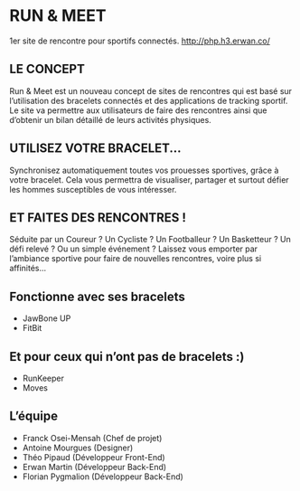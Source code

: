 RUN & MEET 
================================================

1er site de rencontre pour sportifs connectés.
http://php.h3.erwan.co/

LE CONCEPT
---------------------------
Run & Meet est un nouveau concept de sites de rencontres qui est basé sur l’utilisation des bracelets connectés et des applications de tracking sportif. Le site va permettre aux utilisateurs de faire des rencontres ainsi que d’obtenir un bilan détaillé de leurs activités physiques.


UTILISEZ VOTRE BRACELET...
---------------------------

Synchronisez automatiquement toutes vos prouesses sportives, grâce à votre bracelet. Cela vous permettra de visualiser, partager et surtout défier les hommes susceptibles de vous intéresser.


ET FAITES DES RENCONTRES !
---------------------------

Séduite par un Coureur ? Un Cycliste ? Un Footballeur ? Un Basketteur ? Un défi relevé ? Ou un simple événement ? Laissez vous emporter par l’ambiance sportive pour faire de nouvelles rencontres, voire plus si affinités...

Fonctionne avec ses bracelets
----------------------------------

* JawBone UP
* FitBit

Et pour ceux qui n’ont pas de bracelets :)
----------------------------------------

* RunKeeper
* Moves


L’équipe
--------

* Franck Osei-Mensah (Chef de projet)
* Antoine Mourgues (Designer)
* Théo Pipaud (Développeur Front-End)
* Erwan Martin (Développeur Back-End)
* Florian Pygmalion (Développeur Back-End)

